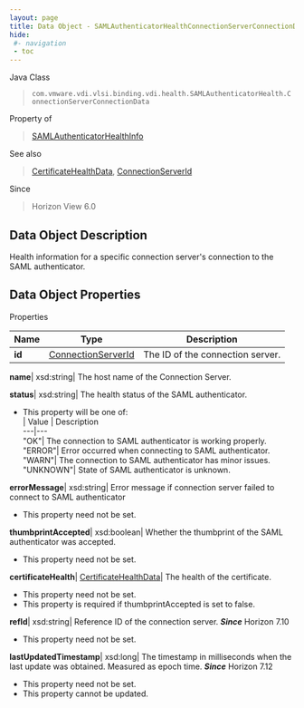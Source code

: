 ```yaml
---
layout: page
title: Data Object - SAMLAuthenticatorHealthConnectionServerConnectionData
hide:
 #- navigation
 - toc
---
```






Java Class  
> `com.vmware.vdi.vlsi.binding.vdi.health.SAMLAuthenticatorHealth.ConnectionServerConnectionData`

Property of  
> [SAMLAuthenticatorHealthInfo](vdi.health.SAMLAuthenticatorHealth.SAMLAuthenticatorHealthInfo.md#field_detail)

See also  
> [CertificateHealthData](vdi.health.CertificateHealthData.md), [ConnectionServerId](vdi.entity.ConnectionServerId.md)

Since  
> Horizon View 6.0


## Data Object Description 

Health information for a specific connection server's connection to the SAML authenticator. 

## Data Object Properties

Properties

Name |  Type |  Description   
---|---|---  
**id**| [ConnectionServerId](vdi.entity.ConnectionServerId.md)|  The ID of the connection server.   
  
**name**|  xsd:string|  The host name of the Connection Server.   
  
**status**|  xsd:string|  The health status of the SAML authenticator.   


  * This property will be one of:  
|  Value |  Description   
---|---  
"OK"| The connection to SAML authenticator is working properly.  
"ERROR"| Error occurred when connecting to SAML authenticator.  
"WARN"| The connection to SAML authenticator has minor issues.  
"UNKNOWN"| State of SAML authenticator is unknown.  

  
**errorMessage**|  xsd:string|  Error message if connection server failed to connect to SAML authenticator   


 * This property need not be set.

  
**thumbprintAccepted**|  xsd:boolean|  Whether the thumbprint of the SAML authenticator was accepted.   


 * This property need not be set.

  
**certificateHealth**| [CertificateHealthData](vdi.health.CertificateHealthData.md)|  The health of the certificate.   


 * This property need not be set.
  * This property is required if thumbprintAccepted is set to false.

  
**refId**|  xsd:string|  Reference ID of the connection server.  **_Since_** Horizon 7.10  


 * This property need not be set.

  
**lastUpdatedTimestamp**|  xsd:long|  The timestamp in milliseconds when the last update was obtained. Measured as epoch time.  **_Since_** Horizon 7.12  


 * This property need not be set.
 * This property cannot be updated.

  
  
  
   
  
  
